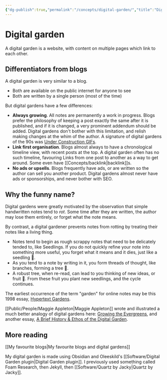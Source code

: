 ```yaml
---
{"dg-publish":true,"permalink":"/concepts/digital-garden/","title":"Digital garden","tags":["🌱"]}
---
```



# Digital garden

A digital garden is a website, with content on multiple pages which link to each other.

## Differentiators from blogs

A digital garden is very similar to a blog.

- Both are available on the public internet for anyone to see
- Both are written by a single person (most of the time)

But digital gardens have a few differences:

- **Always growing**. All notes are permanently a work in progress. Blogs prefer the philosophy of keeping a post exactly the same after it is published, and if it is changed, a very prominent addendum should be added. Digital gardens don't bother with this limitation, and relish making changes at the whim of the author. A signature of digital gardens of the 90s was [Under Construction GIFs](http://textfiles.com/underconstruction/).
- **Link first organisation**. Blogs almost always to have a chronological timeline view, with recent posts at the top. A digital garden often has no such timeline, favouring Links from one post to another as a way to get around. Some even have [[Concepts/backlink\|backlink]]s.
- **No ads or upsells**. Blogs frequently have ads, or are written so the author can sell you another product. Digital gardens almost never have ads or sponsorships, and never bother with SEO. 

## Why the funny name?

Digital gardens were greatly motivated by the observation that simple handwritten notes tend to *rot*. Some time after they are written, the author may lose them entirely, or forget what the note means.

By contrast, a digital gardener prevents notes from rotting by treating their notes like a living thing. 
- Notes tend to begin as rough scrappy notes that need to be delicately tended to, like Seedlings. If you do not quickly refine your note into something more useful, you forget what it means and it dies, just like a seedling 🌱.
- As you tend to a note by writing in it, you form threads of thought, like branches, forming a tree 🌳.
- A robust tree, when re-read, can lead to you thinking of new ideas, or fruit 🍎. From these fruit you plant new seedlings, and the cycle continues.

The earliest occurrence of the term "garden" for online notes may be this 1998 essay, [Hypertext Gardens](http://www.eastgate.com/garden/Enter.html).

[[Public/People/Maggie Appleton\|Maggie Appleton]] wrote and illustrated a much better analogy of digital gardens here: [Growing the Evergreens](https://maggieappleton.com/evergreens), and another essay, [A Brief History & Ethos of the Digital Garden](https://maggieappleton.com/garden-history).

## More reading

[[My favourite blogs\|My favourite blogs and digital gardens]]

My digital garden is made using Obsidian and Oleeskild's [[Software/Digital Garden plugin\|Digital Garden plugin]]. I previously used something called Foam Research, then Jekyll, then [[Software/Quartz by Jacky\|Quartz by Jacky]]. 